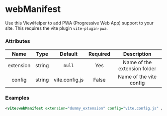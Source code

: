 # webManifest

Use this ViewHelper to add PWA (Progressive Web App) support to your site. This requires the vite plugin `vite-plugin-pwa`.

### Attributes

| Name | Type | Default | Required | Description |
|:----:|:----:|:-------:|:--------:|:-----------:|
| extension | string | `null` | Yes | Name of the extension folder |
| config | string | vite.config.js | False | Name of the vite config |

### Examples

```xml
<vite:webManifest extension="dummy_extension" config="vite.config.js" />
```